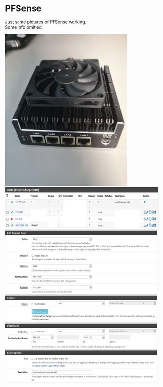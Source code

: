 PFSense
=======
Just some pictures of PFSense working. <br/>
Some info omitted. <br/>

<img src="https://github.com/LawZHRobin/Projects/raw/main/PFSense/PFSense Box.jpg" width="400" height="500"> <br/>
<img src="https://github.com/LawZHRobin/Projects/raw/main/PFSense/LAN.png" width="700" height="140"> <br/>
<img src="https://github.com/LawZHRobin/Projects/raw/main/PFSense/WAN.PNG" width="500" height="500">
